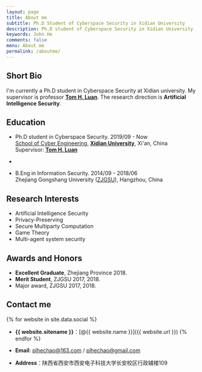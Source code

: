 ```yaml
---
layout: page
title: About me   
subtitle: Ph.D Student of Cyberspace Security in Xidian University
description: Ph.D student of Cyberspace Security in Xidian University
keywords: John He
comments: false
menu: About me
permalink: /aboutme/
---
```

## Short Bio   
 I'm currently a Ph.D student in Cyberspace Security at Xidian university. My supervisor is professor **[Tom H. Luan](http://web.xidian.edu.cn/luanhao/index.html)**. The research direction is **Artificial Intelligence Security**.    

## Education   

* Ph.D student in Cyberspace Security. 2019/09 - Now    
   [School of Cyber Engineering](http://ce.xidian.edu.cn/index.htm), **[Xidian University](https://www.xidian.edu.cn/)**, Xi'an, China     
   Supervisor: **[Tom H. Luan](http://web.xidian.edu.cn/luanhao/index.html)**

* 
* B.Eng in Information Security. 2014/09 - 2018/06    
   Zhejiang Gongshang University ([ZJGSU](http://www.hzic.edu.cn/)), Hangzhou, China

## Research Interests
 - Artificial Intelligence Security
 - Privacy-Preserving
 - Secure Multiparty Computation
 - Game Theory 
 - Multi-agent system security    

## Awards and Honors  
 - **Excellent Graduate**, Zhejiang Province 2018.
 - **Merit Student**, ZJGSU 2017, 2018.
 - Major award, ZJGSU 2017, 2018.       

## Contact me

 {% for website in site.data.social %}
 * **{{ website.sitename }}**：[@{{ website.name }}]({{ website.url }})
 {% endfor %}    
 - **Email**: <plhechao@163.com> / <plhechao@gmail.com>   

 - **Address**：陕西省西安市西安电子科技大学长安校区行政辅楼109 
